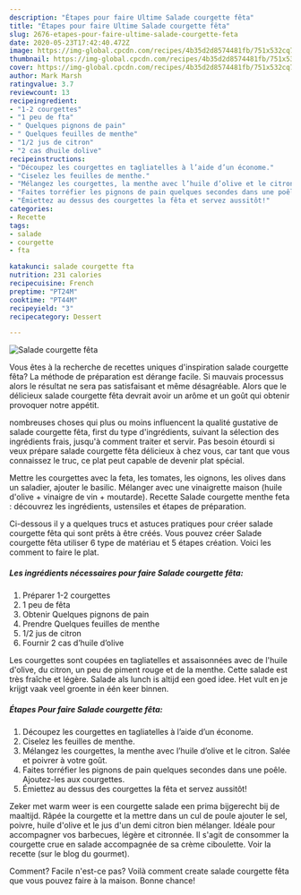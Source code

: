 ```yaml
---
description: "Étapes pour faire Ultime Salade courgette fêta"
title: "Étapes pour faire Ultime Salade courgette fêta"
slug: 2676-etapes-pour-faire-ultime-salade-courgette-feta
date: 2020-05-23T17:42:40.472Z
image: https://img-global.cpcdn.com/recipes/4b35d2d8574481fb/751x532cq70/salade-courgette-feta-photo-principale-de-la-recette.jpg
thumbnail: https://img-global.cpcdn.com/recipes/4b35d2d8574481fb/751x532cq70/salade-courgette-feta-photo-principale-de-la-recette.jpg
cover: https://img-global.cpcdn.com/recipes/4b35d2d8574481fb/751x532cq70/salade-courgette-feta-photo-principale-de-la-recette.jpg
author: Mark Marsh
ratingvalue: 3.7
reviewcount: 13
recipeingredient:
- "1-2 courgettes"
- "1 peu de fta"
- " Quelques pignons de pain"
- " Quelques feuilles de menthe"
- "1/2 jus de citron"
- "2 cas dhuile dolive"
recipeinstructions:
- "Découpez les courgettes en tagliatelles à l’aide d’un économe."
- "Ciselez les feuilles de menthe."
- "Mélangez les courgettes, la menthe avec l’huile d’olive et le citron. Salée et poivrer à votre goût."
- "Faites torréfier les pignons de pain quelques secondes dans une poêle. Ajoutez-les aux courgettes."
- "Émiettez au dessus des courgettes la fêta et servez aussitôt!"
categories:
- Recette
tags:
- salade
- courgette
- fta

katakunci: salade courgette fta 
nutrition: 231 calories
recipecuisine: French
preptime: "PT24M"
cooktime: "PT44M"
recipeyield: "3"
recipecategory: Dessert

---
```



![Salade courgette fêta](https://img-global.cpcdn.com/recipes/4b35d2d8574481fb/751x532cq70/salade-courgette-feta-photo-principale-de-la-recette.jpg)

Vous êtes à la recherche de recettes uniques d'inspiration salade courgette fêta? La méthode de préparation est dérange facile. Si mauvais processus alors le résultat ne sera pas satisfaisant et même désagréable. Alors que le délicieux salade courgette fêta devrait avoir un arôme et un goût qui obtenir provoquer notre appétit.

nombreuses choses qui plus ou moins influencent la qualité gustative de salade courgette fêta, first du type d'ingrédients, suivant la sélection des ingrédients frais, jusqu'à comment traiter et servir. Pas besoin étourdi si veux prépare salade courgette fêta délicieux à chez vous, car tant que vous connaissez le truc, ce plat peut capable de devenir plat spécial.

Mettre les courgettes avec la feta, les tomates, les oignons, les olives dans un saladier, ajouter le basilic. Mélanger avec une vinaigrette maison (huile d&#39;olive + vinaigre de vin + moutarde). Recette Salade courgette menthe feta : découvrez les ingrédients, ustensiles et étapes de préparation.


Ci-dessous il y a quelques trucs et astuces pratiques pour créer salade courgette fêta qui sont prêts à être créés. Vous pouvez créer Salade courgette fêta utiliser 6 type de matériau et 5 étapes création. Voici les comment to faire le plat.

<!--inarticleads1-->

##### Les ingrédients nécessaires pour faire Salade courgette fêta:

1. Préparer 1-2 courgettes
1.  1 peu de fêta
1. Obtenir  Quelques pignons de pain
1. Prendre  Quelques feuilles de menthe
1.  1/2 jus de citron
1. Fournir 2 cas d’huile d’olive


Les courgettes sont coupées en tagliatelles et assaisonnées avec de l&#39;huile d&#39;olive, du citron, un peu de piment rouge et de la menthe. Cette salade est très fraîche et légère. Salade als lunch is altijd een goed idee. Het vult en je krijgt vaak veel groente in één keer binnen. 

<!--inarticleads2-->

##### Étapes Pour faire Salade courgette fêta:

1. Découpez les courgettes en tagliatelles à l’aide d’un économe.
1. Ciselez les feuilles de menthe.
1. Mélangez les courgettes, la menthe avec l’huile d’olive et le citron. Salée et poivrer à votre goût.
1. Faites torréfier les pignons de pain quelques secondes dans une poêle. Ajoutez-les aux courgettes.
1. Émiettez au dessus des courgettes la fêta et servez aussitôt!


Zeker met warm weer is een courgette salade een prima bijgerecht bij de maaltijd. Râpée la courgette et la mettre dans un cul de poule ajouter le sel, poivre, huile d&#39;olive et le jus d&#39;un demi citron bien mélanger. Idéale pour accompagner vos barbecues, légère et citronnée. Il s&#39;agit de consommer la courgette crue en salade accompagnée de sa crème ciboulette. Voir la recette (sur le blog du gourmet). 


Comment? Facile n'est-ce pas? Voilà comment create salade courgette fêta que vous pouvez faire à la maison. Bonne chance!
